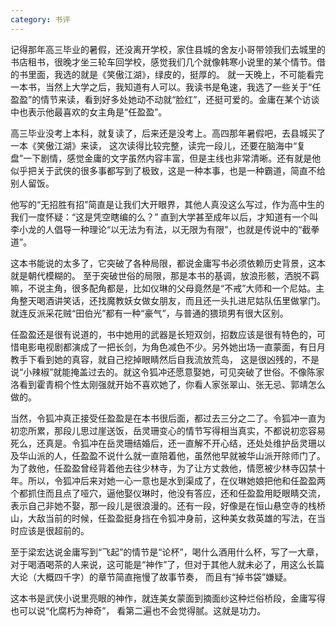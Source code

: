 ```yaml
---
category: 书评
---
```

记得那年高三毕业的暑假，还没离开学校，家住县城的舍友小哥带领我们去城里的书店租书，很晚才坐三轮车回学校，感觉我们几个就像韩寒小说里的某个情节。借的书里面，我选的就是《笑傲江湖》，绿皮的，挺厚的。
就一天晚上，不可能看完一本书，当然上大学之后，我知道有人可以。我读书是龟速，我选了一些关于“任盈盈”的情节来读，看到好多处她动不动就“脸红”，还挺可爱的。金庸在某个访谈中也表示他最喜欢的女主角是“任盈盈”。

高三毕业没考上本科，就复读了，后来还是没考上。高四那年暑假吧，去县城买了一本《笑傲江湖》来读，
这次读得比较完整，读完一段儿，还要在脑海中“复盘”一下剧情，感觉金庸的文字虽然内容丰富，但是主线也非常清晰。还有就是他似乎把关于武侠的很多事都写到了极致，这是一种本事，也是一种霸道，简直不给别人留饭。

他写的“无招胜有招”简直是让我们大开眼界，其他人真没这么写过，作为高中生的我们一度怀疑：“这是凭空瞎编的么？”
直到大学甚至成年以后，才知道有一个叫李小龙的人倡导一种理论“以无法为有法，以无限为有限”，也就是传说中的“截拳道”。

这本书能说的太多了，它突破了各种局限，都说金庸写书必须依赖历史背景，这本就是朝代模糊的。
至于突破世俗的局限，那是本书的基调，放浪形骸，洒脱不羁嘛，不说主角，很多配角都是，比如仪琳的父母竟然是“不戒”大师和一个尼姑。主角整天喝酒讲笑话，还找魔教妖女做女朋友，而且还一头扎进尼姑队伍里做掌门。就连反派采花贼“田伯光”都有一种“豪气”，与普通的猥琐男有很大区别。

任盈盈还是很有说道的，书中她用的武器是长短双剑，招数应该是很有特色的，可惜电影电视剧都演成了一把长剑，为角色减色不少。另外她出场一直蒙面，有日月教手下看到她的真容，就自己挖掉眼睛然后自我流放荒岛，
这是很凶残的，不是说“小辣椒”就能掩盖过去的。就这令狐冲还愿意娶她，可见突破了世俗。不像陈家洛看到霍青桐个性太刚强就开始不喜欢她了，你看人家张翠山、张无忌、郭靖怎么做的。

当然，令狐冲真正接受任盈盈是在本书很后面，都过去三分之二了。令狐冲一直为初恋所累，那段儿思过崖送饭，岳灵珊变心的情节写得相当真实，不都说初恋容易死么，还真是。令狐冲在岳灵珊结婚后，还一直解不开心结，还处处维护岳灵珊以及华山派的人，任盈盈不说什么就一直陪着他，虽然他早就被华山派开除师门了。为了救他，任盈盈曾经背着他去往少林寺，为了让方丈救他，情愿被少林寺囚禁十年。所以，令狐冲后来对她一心一意也是水到渠成了，在仪琳她娘把他和任盈盈两个都抓住而且点了哑穴，逼他娶仪琳时，他没有答应，还和任盈盈用眨眼睛交流，表示自己非她不娶，那一段儿是很浪漫的。还有一段，好像是在恒山悬空寺的栈桥山，大敌当前的时候，任盈盈挺身挡在令狐冲身前，这种美女救英雄的写法，在当时应该是很超前的。

至于梁宏达说金庸写到“飞起”的情节是“论杯”，喝什么酒用什么杯，写了一大章，对于喝酒喝茶的人来说，这可能是“神作”了，但对于其他人就未必了，用这么长篇大论（大概四千字）的章节简直拖慢了故事节奏，
而且有“掉书袋”嫌疑。

这本书是武侠小说里亮眼的神作，就连美女蒙面到摘面纱这种烂俗桥段，金庸写得也可以说“化腐朽为神奇”，
看第二遍也不会觉得腻。这就是功力。
